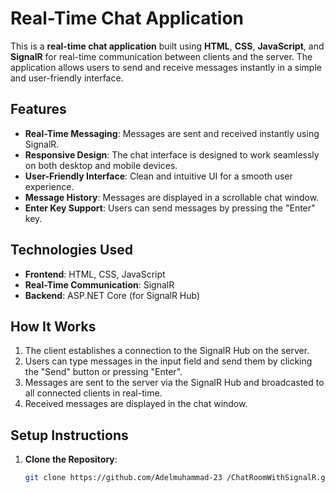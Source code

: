 # Real-Time Chat Application

This is a **real-time chat application** built using **HTML**, **CSS**, **JavaScript**, and **SignalR** for real-time communication between clients and the server. The application allows users to send and receive messages instantly in a simple and user-friendly interface.

## Features
- **Real-Time Messaging**: Messages are sent and received instantly using SignalR.
- **Responsive Design**: The chat interface is designed to work seamlessly on both desktop and mobile devices.
- **User-Friendly Interface**: Clean and intuitive UI for a smooth user experience.
- **Message History**: Messages are displayed in a scrollable chat window.
- **Enter Key Support**: Users can send messages by pressing the "Enter" key.

## Technologies Used
- **Frontend**: HTML, CSS, JavaScript
- **Real-Time Communication**: SignalR
- **Backend**: ASP.NET Core (for SignalR Hub)

## How It Works
1. The client establishes a connection to the SignalR Hub on the server.
2. Users can type messages in the input field and send them by clicking the "Send" button or pressing "Enter".
3. Messages are sent to the server via the SignalR Hub and broadcasted to all connected clients in real-time.
4. Received messages are displayed in the chat window.

## Setup Instructions
1. **Clone the Repository**:
   ```bash
   git clone https://github.com/Adelmuhammad-23 /ChatRoomWithSignalR.git
